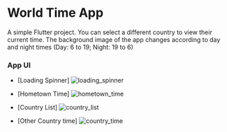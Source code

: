 # World Time App

A simple Flutter project. You can select a different country to view their current time. The background image of the app changes according to day and night times (Day: 6 to 19; Night: 19 to 6)

### App UI

- [Loading Spinner]
![loading_spinner](https://user-images.githubusercontent.com/65560801/132634452-e605ab97-d025-4d2e-b6b0-2ec7c5cebf9d.jpg)

- [Hometown Time]
![hometown_time](https://user-images.githubusercontent.com/65560801/132634483-26e0c9a8-6a38-47cc-abda-d187f26226d3.jpg)

- [Country List]
![country_list](https://user-images.githubusercontent.com/65560801/132634511-f656fa65-2103-4b9c-b4c0-e60422bf270b.jpg)

- [Other Country time]
![country_time](https://user-images.githubusercontent.com/65560801/132634502-2e5507c1-f270-417b-ada1-568b6d0fb364.jpg)
